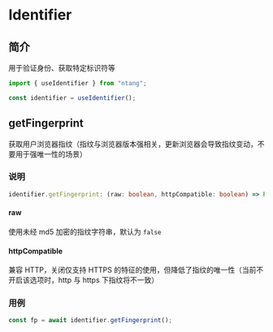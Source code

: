 # Identifier

## 简介

用于验证身份、获取特定标识符等

```typescript
import { useIdentifier } from "ntang";

const identifier = useIdentifier();
```

## getFingerprint

获取用户浏览器指纹（指纹与浏览器版本强相关，更新浏览器会导致指纹变动，不要用于强唯一性的场景）

### 说明

```typescript
identifier.getFingerprint: (raw: boolean, httpCompatible: boolean) => Promise<string>;
```

#### raw

使用未经 md5 加密的指纹字符串，默认为 `false`

#### httpCompatible

兼容 HTTP，关闭仅支持 HTTPS 的特征的使用，但降低了指纹的唯一性（当前不开启该选项时，http 与 https 下指纹将不一致）

### 用例

```typescript
const fp = await identifier.getFingerprint();
```
